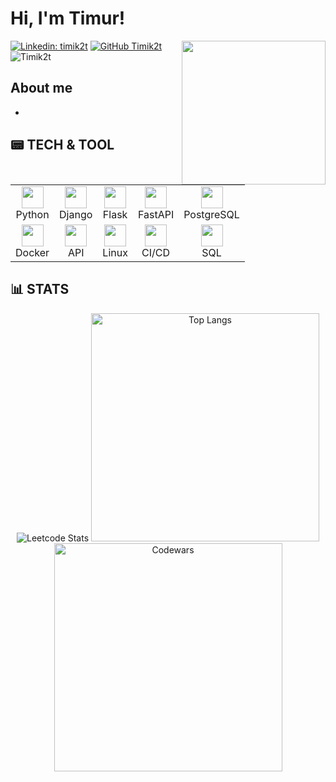 # Hi, I'm Timur! <!--- <img src="https://media.giphy.com/media/0t1EmHzePXOrVVJkaM/giphy.gif" width="40"> -->

<img align='right' src="https://media.giphy.com/media/l41lMAzNZfYAiyR0s/giphy.gif" width="230">


[![Linkedin: timik2t](https://img.shields.io/badge/-timik2t-blue?style=flat-square&logo=Linkedin&logoColor=white&link=https://www.linkedin.com/in/timik2t/)](https://www.linkedin.com/in/timik2t/)
[![GitHub Timik2t](https://img.shields.io/github/followers/Timik2t?label=follow&style=social)](https://github.com/Timik2t)
<img src="https://komarev.com/ghpvc/?username= Timik2t" alt=" Timik2t" />
## About me
* 
## :pager: TECH & TOOL

<table>
  <tr>
    <td align="center">
      <img src="https://img.icons8.com/dusk/64/000000/python.png" width="35" /><br />
      Python
    </td>
    <td align="center">
      <img src="https://img.icons8.com/external-tal-revivo-green-tal-revivo/72/000000/external-django-a-high-level-python-web-framework-that-encourages-rapid-development-logo-green-tal-revivo.png" width="35" /><br />
      Django
    </td>
    <td align="center">
      <img src="https://img.icons8.com/nolan/64/flask.png" width="35" /><br />
      Flask
    </td>
    <td align="center">
      <img src="https://img.icons8.com/plasticine/100/lightning-bolt--v1.png" width="35" /><br />
      FastAPI
    </td>
    <td align="center">
      <img src="https://img.icons8.com/plasticine/100/postgreesql.png" width="35" /><br />
      PostgreSQL
    </td>
    <!-- Добавьте дополнительные ячейки столбцов по аналогии -->
  </tr>
  <tr>
    <td align="center">
      <img src="https://img.icons8.com/dusk/64/000000/docker.png" width="35" /><br />
      Docker
    </td>
    <td align="center">
      <img src="https://img.icons8.com/dusk/64/000000/api-settings.png" width="35" /><br />
      API
    </td>
    <td align="center">
      <img src="https://img.icons8.com/color/48/linux--v1.png" width="35" /><br />
      Linux
    </td>
    <td align="center">
      <img src="https://img.icons8.com/color/48/automatic.png" width="35" /><br />
      CI/CD
    </td>
    <td align="center">
      <img src="https://img.icons8.com/dusk/64/database.png" width="35" /><br />
      SQL
    </td>
    <!-- Добавьте дополнительные ячейки столбцов по аналогии -->
  </tr>
</table>


## :bar_chart: STATS

<div align="center">
  <img src="https://leetcard.jacoblin.cool/Timik2t" alt="Leetcode Stats"/>
  <img src="https://github-readme-stats.vercel.app/api/top-langs/?username=Timik2t&layout=compact&hide_border=true" alt="Top Langs" width="365"/>
  <br/>
  <img src="https://www.codewars.com/users/Timik2t/badges/small" alt="Codewars" style="clear: both;" width="365"/>
</div>


[comment]: <> (https://shields.io/)                  
